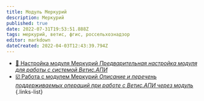 ```yaml
---
title: Модуль Меркурий
description: Меркурий
published: true
date: 2022-07-31T19:53:51.888Z
tags: меркурий, ветис, фгис, россельхознадзор
editor: markdown
dateCreated: 2022-04-03T12:43:39.794Z
---
```


-	[:wrench: Настройка модуля Меркурий *Предварительная настройка модуля для работы с системой Ветис.АПИ*](/mercury/settings)
-	[:ballot_box_with_check: Работа с модулем Меркурий *Описание и перечень поддерживаемых операций при работе с Ветис.АПИ через модуль*](/mercury/working)
{.links-list}
